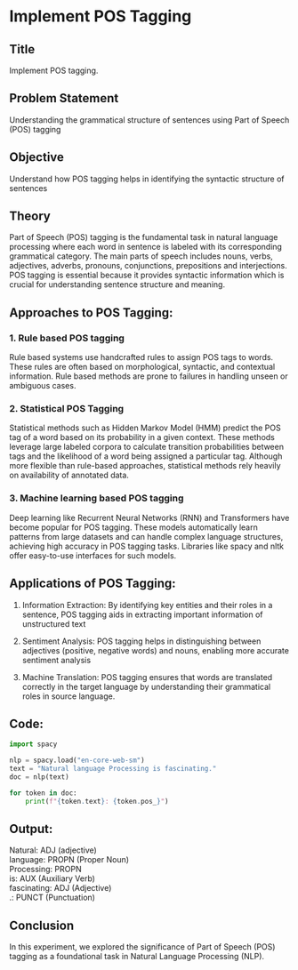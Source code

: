 

# Implement POS Tagging

## Title
Implement POS tagging.

## Problem Statement
Understanding the grammatical structure of sentences using Part of Speech (POS) tagging

## Objective
Understand how POS tagging helps in identifying the syntactic structure of sentences

## Theory
Part of Speech (POS) tagging is the fundamental task in natural language processing where each word in sentence is labeled with its corresponding grammatical category. The main parts of speech includes nouns, verbs, adjectives, adverbs, pronouns, conjunctions, prepositions and interjections. POS tagging is essential because it provides syntactic information which is crucial for understanding sentence structure and meaning.

## Approaches to POS Tagging:

### 1. Rule based POS tagging
Rule based systems use handcrafted rules to assign POS tags to words. These rules are often based on morphological, syntactic, and contextual information. Rule based methods are prone to failures in handling unseen or ambiguous cases.

### 2. Statistical POS Tagging
Statistical methods such as Hidden Markov Model (HMM) predict the POS tag of a word based on its probability in a given context. These methods leverage large labeled corpora to calculate transition probabilities between tags and the likelihood of a word being assigned a particular tag. Although more flexible than rule-based approaches, statistical methods rely heavily on availability of annotated data.

### 3. Machine learning based POS tagging
Deep learning like Recurrent Neural Networks (RNN) and Transformers have become popular for POS tagging. These models automatically learn patterns from large datasets and can handle complex language structures, achieving high accuracy in POS tagging tasks. Libraries like spacy and nltk offer easy-to-use interfaces for such models.

## Applications of POS Tagging:

1. Information Extraction: By identifying key entities and their roles in a sentence, POS tagging aids in extracting important information of unstructured text

2. Sentiment Analysis: POS tagging helps in distinguishing between adjectives (positive, negative words) and nouns, enabling more accurate sentiment analysis

3. Machine Translation: POS tagging ensures that words are translated correctly in the target language by understanding their grammatical roles in source language.

## Code:
```python
import spacy

nlp = spacy.load("en-core-web-sm")
text = "Natural language Processing is fascinating."
doc = nlp(text)

for token in doc:
    print(f"{token.text}: {token.pos_}")
```

## Output:
Natural: ADJ (adjective)  
language: PROPN (Proper Noun)  
Processing: PROPN  
is: AUX (Auxiliary Verb)  
fascinating: ADJ (Adjective)  
.: PUNCT (Punctuation)  

## Conclusion
In this experiment, we explored the significance of Part of Speech (POS) tagging as a foundational task in Natural Language Processing (NLP).